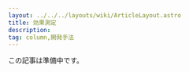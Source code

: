 ```yaml
---
layout: ../../../layouts/wiki/ArticleLayout.astro
title: 効果測定
description:
tag: column,開発手法
---
```


この記事は準備中です。
